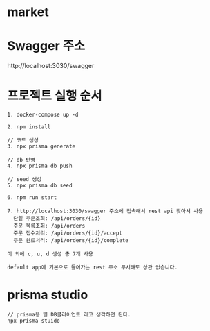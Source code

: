 # market

# Swagger 주소
http://localhost:3030/swagger
# 프로젝트 실행 순서

```
1. docker-compose up -d 

2. npm install

// 코드 생성
3. npx prisma generate

// db 반영
4. npx prisma db push

// seed 생성
5. npx prisma db seed

6. npm run start

7. http://localhost:3030/swagger 주소에 접속해서 rest api 찾아서 사용 
  단일 주문조회: /api/orders/{id}
  주문 목록조회: /api/orders
  주문 접수처리: /api/orders/{id}/accept
  주문 완료처리: /api/orders/{id}/complete

이 외에 c, u, d 생성 총 7개 사용 

default app에 기본으로 들어가는 rest 주소 무시해도 상관 없습니다.
```

# prisma studio
```
// prisma용 웹 DB클라이언트 라고 생각하면 된다.
npx prisma stuido
```


